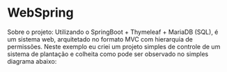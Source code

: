 # WebSpring

Sobre o projeto: Utilizando o SpringBoot + Thymeleaf + MariaDB (SQL), é um sistema web, arquitetado no formato MVC com hierarquia de permissões. Neste exemplo eu criei um projeto simples de controle de um sistema de plantação e colheita como pode ser observado no simples diagrama abaixo:
